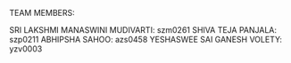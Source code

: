 TEAM MEMBERS:

SRI LAKSHMI MANASWINI MUDIVARTI: szm0261
SHIVA TEJA PANJALA: szp0211
ABHIPSHA SAHOO: azs0458
YESHASWEE SAI GANESH VOLETY: yzv0003 
